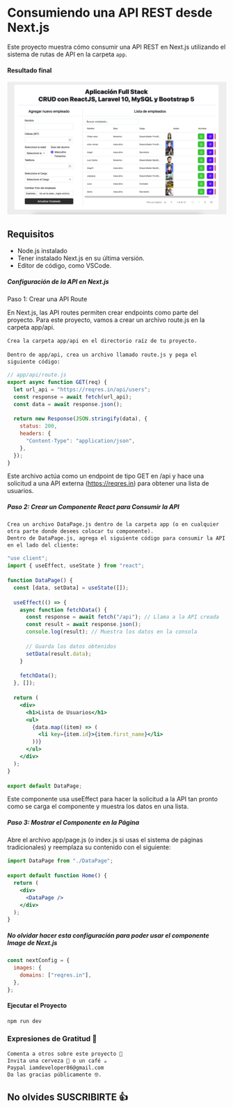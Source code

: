 # Consumiendo una API REST desde Next.js

Este proyecto muestra cómo consumir una API REST en Next.js utilizando el sistema de rutas de API en la carpeta `app`.

#### Resultado final

![](https://raw.githubusercontent.com/urian121/imagenes-proyectos-github/master/full-stack-laravel10-react-mysql-y-bootstrap.png)

## Requisitos

- Node.js instalado
- Tener instalado Next.js en su última versión.
- Editor de código, como VSCode.

##### Configuración de la API en Next.js

Paso 1: Crear una API Route

En Next.js, las API routes permiten crear endpoints como parte del proyecto. Para este proyecto, vamos a crear un archivo route.js en la carpeta app/api.

    Crea la carpeta app/api en el directorio raíz de tu proyecto.

    Dentro de app/api, crea un archivo llamado route.js y pega el siguiente código:

```jsx
// app/api/route.js
export async function GET(req) {
  let url_api = "https://reqres.in/api/users";
  const response = await fetch(url_api);
  const data = await response.json();

  return new Response(JSON.stringify(data), {
    status: 200,
    headers: {
      "Content-Type": "application/json",
    },
  });
}
```

Este archivo actúa como un endpoint de tipo GET en /api y hace una solicitud a una API externa (https://reqres.in) para obtener una lista de usuarios.

##### Paso 2: Crear un Componente React para Consumir la API

    Crea un archivo DataPage.js dentro de la carpeta app (o en cualquier otra parte donde desees colocar tu componente).
    Dentro de DataPage.js, agrega el siguiente código para consumir la API en el lado del cliente:

```jsx
"use client";
import { useEffect, useState } from "react";

function DataPage() {
  const [data, setData] = useState([]);

  useEffect(() => {
    async function fetchData() {
      const response = await fetch("/api"); // Llama a la API creada
      const result = await response.json();
      console.log(result); // Muestra los datos en la consola

      // Guarda los datos obtenidos
      setData(result.data);
    }

    fetchData();
  }, []);

  return (
    <div>
      <h1>Lista de Usuarios</h1>
      <ul>
        {data.map((item) => (
          <li key={item.id}>{item.first_name}</li>
        ))}
      </ul>
    </div>
  );
}

export default DataPage;
```

Este componente usa useEffect para hacer la solicitud a la API tan pronto como se carga el componente y muestra los datos en una lista.

##### Paso 3: Mostrar el Componente en la Página

Abre el archivo app/page.js (o index.js si usas el sistema de páginas tradicionales) y reemplaza su contenido con el siguiente:

```jsx
import DataPage from "./DataPage";

export default function Home() {
  return (
    <div>
      <DataPage />
    </div>
  );
}
```

##### No olvidar hacer esta configuración para poder usar el componente Image de Next.js

```jsx
const nextConfig = {
  images: {
    domains: ["reqres.in"],
  },
};
```

#### Ejecutar el Proyecto

    npm run dev

### Expresiones de Gratitud 🎁

    Comenta a otros sobre este proyecto 📢
    Invita una cerveza 🍺 o un café ☕
    Paypal iamdeveloper86@gmail.com
    Da las gracias públicamente 🤓.

## No olvides SUSCRIBIRTE 👍
